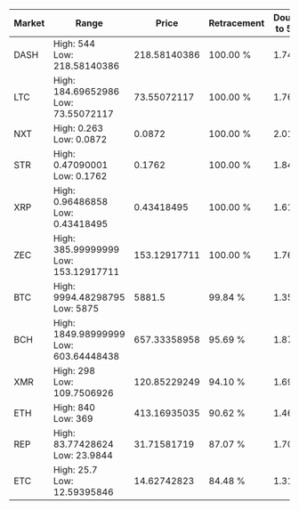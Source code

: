 | Market | Range | Price| Retracement | Doubles to 50% |
| --- | --- | --- | --- | --- |
| DASH | High: 544<br />Low: 218.58140386 | 218.58140386 | 100.00 % | 1.74 |
| LTC | High: 184.69652986<br />Low: 73.55072117 | 73.55072117 | 100.00 % | 1.76 |
| NXT | High: 0.263<br />Low: 0.0872 | 0.0872 | 100.00 % | 2.01 |
| STR | High: 0.47090001<br />Low: 0.1762 | 0.1762 | 100.00 % | 1.84 |
| XRP | High: 0.96486858<br />Low: 0.43418495 | 0.43418495 | 100.00 % | 1.61 |
| ZEC | High: 385.99999999<br />Low: 153.12917711 | 153.12917711 | 100.00 % | 1.76 |
| BTC | High: 9994.48298795<br />Low: 5875 | 5881.5 | 99.84 % | 1.35 |
| BCH | High: 1849.98999999<br />Low: 603.64448438 | 657.33358958 | 95.69 % | 1.87 |
| XMR | High: 298<br />Low: 109.7506926 | 120.85229249 | 94.10 % | 1.69 |
| ETH | High: 840<br />Low: 369 | 413.16935035 | 90.62 % | 1.46 |
| REP | High: 83.77428624<br />Low: 23.9844 | 31.71581719 | 87.07 % | 1.70 |
| ETC | High: 25.7<br />Low: 12.59395846 | 14.62742823 | 84.48 % | 1.31 |
